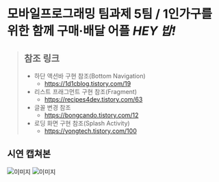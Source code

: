 # 모바일프로그래밍 팀과제 5팀 / 1인가구를 위한 함께 구매·배달 어플 *HEY 밥!*
> ## 참조 링크
> + 하단 액션바 구현 참조(Bottom Navigation)  
>   + https://1d1cblog.tistory.com/19
> + 리스트 프래그먼트 구현 참조(Fragment)  
>   + https://recipes4dev.tistory.com/63
> + 글꼴 변경 참조  
>   + https://bongcando.tistory.com/12
> + 로딩 화면 구현 참조(Splash Activity)  
>   + https://yongtech.tistory.com/100

## 시연 캡쳐본
![이미지](https://user-images.githubusercontent.com/54972809/102461074-36442700-408b-11eb-80f3-2299b34c140e.png "스플래쉬 액티비티") 
![이미지](https://user-images.githubusercontent.com/54972809/102461079-38a68100-408b-11eb-950a-6d7a77a89831.png "게시판 목록/리스트뷰")
